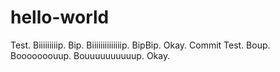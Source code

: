 # hello-world
Test. Biiiiiiiiip. Bip. Biiiiiiiiiiiiiip. BipBip. Okay.
Commit Test. Boup. Booooooouup. Bouuuuuuuuuup. Okay.
